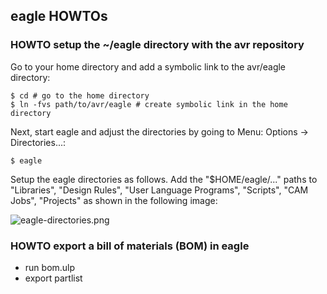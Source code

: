 ## eagle HOWTOs

### HOWTO setup the ~/eagle directory with the avr repository

Go to your home directory and add a symbolic link to the avr/eagle directory:

```
$ cd # go to the home directory
$ ln -fvs path/to/avr/eagle # create symbolic link in the home directory
```

Next, start eagle and adjust the directories by going to Menu: Options -> Directories...:

```
$ eagle
```

Setup the eagle directories as follows. Add the "$HOME/eagle/..." paths to "Libraries", "Design Rules", "User Language Programs", "Scripts", "CAM Jobs", "Projects" as shown in the following image:

![eagle-directories.png](../avr.wiki/blob/master/img/eagle-directories.png)

### HOWTO export a bill of materials (BOM) in eagle

* run bom.ulp
* export partlist

